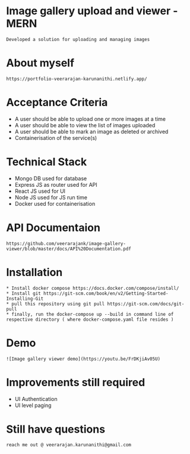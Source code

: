 # Image gallery upload and viewer - MERN                                                                

    Developed a solution for uploading and managing images                                  

# About myself 
    https://portfolio-veerarajan-karunanithi.netlify.app/
    
# Acceptance Criteria

   * A user should be able to upload one or more images at a time
   * A user should be able to view the list of images uploaded
   * A user should be able to mark an image as deleted or archived
   * Containerisation of the service(s)

# Technical Stack

  * Mongo DB used for database
  * Express JS as router used for API
  * React JS used for UI
  * Node JS used for JS run time
  * Docker used for containerisation 
  
# API Documentaion
    
    https://github.com/veerarajank/image-gallery-viewer/blob/master/docs/API%20Documentation.pdf
    
# Installation
    * Install docker compose https://docs.docker.com/compose/install/
    * Install git https://git-scm.com/book/en/v2/Getting-Started-Installing-Git
    * pull this repository using git pull https://git-scm.com/docs/git-pull
    * finally, run the docker-compose up --build in command line of respective directory ( where docker-compose.yaml file resides )
   
# Demo
    
    ![Image gallery viewer demo](https://youtu.be/FrDKjiAv05U)
    
    
# Improvements still required
  
  * UI Authentication
  * UI level paging
  
# Still have questions
    reach me out @ veerarajan.karunanithi@gmail.com
        
